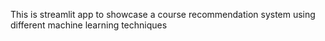 This is streamlit app to showcase a course recommendation system using different machine learning techniques